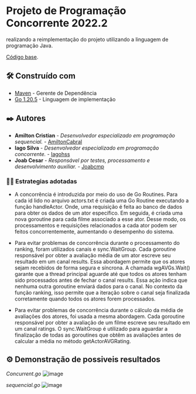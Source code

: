 # Projeto de Programação Concorrente 2022.2

 realizando a reimplementação do projeto utilizando a linguagem de programação Java.
 
[Código base](https://github.com/pedrohenrique-ql/concorrente-lab-base).

## 🛠️ Construído com

- [Maven](https://maven.apache.org/) - Gerente de Dependência
- [Go 1.20.5](https://go.dev/learn/) - Linguagem de implementação
 
## ✒️ Autores

*  **Amilton Cristian** - *Desenvolvedor especializado em programação sequencial.* - [AmiltonCabral](https://github.com/AmiltonCabral)
*  **Iago Silva** - *Desenvolvedor especializado em programação concorrente.* - [Iagohss](https://github.com/Iagohss)
*  **Joab Cesar** - *Responsável por testes, processamento e desenvolvimento auxiliar.* - [Joabcmp](https://github.com/joabcmp)

### 🍷🗿 Estrategias adotadas

- A concorrência é introduzida por meio do uso de Go Routines. Para cada id lido no arquivo actors.txt é criada uma Go Routine executando a função handleActor. Onde, uma requisição é feita ao banco de dados para obter os dados de um ator específico. Em seguida, é criada uma nova goroutine para cada filme associado a esse ator. Desse modo, os processamentos e requisições relacionados a cada ator podem ser feitos concorrentemente, aumentando o desempenho do sistema.

- Para evitar problemas de concorrência durante o processamento do ranking, foram utilizados canais e sync.WaitGroup. Cada goroutine responsável por obter a avaliação média de um ator escreve seu resultado em um canal results. Essa abordagem permite que os atores sejam recebidos de forma segura e síncrona. A chamada wgAVGs.Wait() garante que a thread principal aguarde até que todos os atores tenham sido processados antes de fechar o canal results. Essa ação indica que nenhuma outra goroutine enviará dados para o canal. No contexto da função ranking, isso permite que a iteração sobre o canal seja finalizada corretamente quando todos os atores forem processados.

- Para evitar problemas de concorrência durante o cálculo da média de avaliações dos atores, foi usada a mesma abordagem. Cada goroutine responsável por obter a avaliação de um filme escreve seu resultado em um canal ratings. O sync.WaitGroup é utilizado para aguardar a finalização de todas as goroutines que obtêm as avaliações antes de calcular a média no método getActorAVGRating.

## ⚙️ Demonstração de possiveis resultados
*Concurrent.go*
![image](https://github.com/Iagohss/lab-pc-2022.2/assets/72311157/c53c8bba-0728-417d-8a46-9ae0d1120f94)

*sequencial.go*
![image](https://github.com/Iagohss/projeto-pc-2022.2/assets/72311157/028458b1-0f08-4ffa-9cc9-11e5cdbf6b17)

